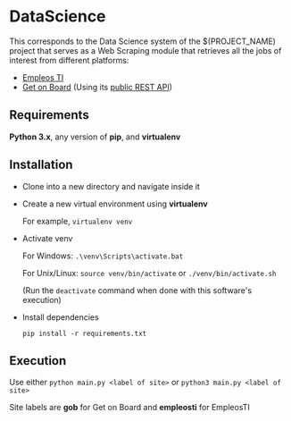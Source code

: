 # DataScience

This corresponds to the Data Science system of the $(PROJECT_NAME) project that serves as a Web Scraping module that retrieves all the jobs of interest from different platforms:

- [Empleos TI](https://empleosti.com.mx/)
- [Get on Board](https://www.getonbrd.com/)  (Using its [public REST API](https://api-doc.getonbrd.com/))


## Requirements

**Python 3.x**, any version of **pip**, and **virtualenv**


## Installation

- Clone into a new directory and navigate inside it

- Create a new virtual environment using **virtualenv**

    For example, `virtualenv venv`

- Activate venv

    For Windows: `.\venv\Scripts\activate.bat`

    For Unix/Linux: `source venv/bin/activate` or `./venv/bin/activate.sh`

    (Run the `deactivate` command when done with this software's execution)

- Install dependencies

    `pip install -r requirements.txt`


## Execution

Use either  `python main.py <label of site>`  or  `python3 main.py <label of site>`

Site labels are **gob** for Get on Board and **empleosti** for EmpleosTI